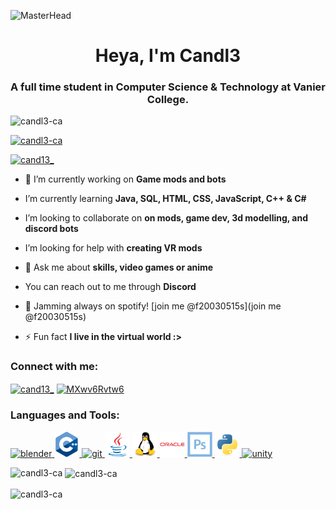 ![MasterHead](https://mir-s3-cdn-cf.behance.net/project_modules/1400_opt_1/20a7a872869813.5bf6d01ae2dd2.jpg)
<h1 align="center">Heya, I'm Candl3</h1>
<h3 align="center">A full time student in Computer Science & Technology at Vanier College.</h3>

<p align="left"> <img src="https://komarev.com/ghpvc/?username=candl3-ca&label=Profile%20views&color=77008f&style=plastic" alt="candl3-ca" /> </p>

<p align="left"> <a href="https://github.com/ryo-ma/github-profile-trophy"><img src="https://github-profile-trophy.vercel.app/?username=candl3-ca" alt="candl3-ca" /></a> </p>

<p align="left"> <a href="https://twitter.com/cand13_" target="blank"><img src="https://img.shields.io/twitter/follow/cand13_?logo=twitter&style=for-the-badge" alt="cand13_" /></a> </p>

- 🔭 I’m currently working on **Game mods and bots**

- I’m currently learning **Java, SQL, HTML, CSS, JavaScript, C++ & C#**

- I’m looking to collaborate on **on mods, game dev, 3d modelling, and discord bots**

- I’m looking for help with **creating VR mods**

- 💬 Ask me about **skills, video games or anime**

- You can reach out to me through **Discord**

- 🎵 Jamming always on spotify! [join me @f20030515s](join me @f20030515s)

- ⚡ Fun fact **I live in the virtual world :>**

<h3 align="left">Connect with me:</h3>
<p align="left">
<a href="https://twitter.com/cand13_" target="blank"><img align="center" src="https://raw.githubusercontent.com/rahuldkjain/github-profile-readme-generator/master/src/images/icons/Social/twitter.svg" alt="cand13_" height="30" width="40" /></a>
<a href="https://discord.gg/MXwv6Rvtw6" target="blank"><img align="center" src="https://raw.githubusercontent.com/rahuldkjain/github-profile-readme-generator/master/src/images/icons/Social/discord.svg" alt="MXwv6Rvtw6" height="30" width="40" /></a>
</p>

<h3 align="left">Languages and Tools:</h3>
<p align="left">  <a href="https://www.blender.org/" target="_blank" rel="noreferrer"> <img src="https://download.blender.org/branding/community/blender_community_badge_white.svg" alt="blender" width="40" height="40"/> </a> <a href="https://www.w3schools.com/cpp/" target="_blank" rel="noreferrer"> <img src="https://raw.githubusercontent.com/devicons/devicon/master/icons/cplusplus/cplusplus-original.svg" alt="cplusplus" width="40" height="40"/> </a> <a href="https://git-scm.com/" target="_blank" rel="noreferrer"> <img src="https://www.vectorlogo.zone/logos/git-scm/git-scm-icon.svg" alt="git" width="40" height="40"/> </a> <a href="https://www.java.com" target="_blank" rel="noreferrer"> <img src="https://raw.githubusercontent.com/devicons/devicon/master/icons/java/java-original.svg" alt="java" width="40" height="40"/> </a> <a href="https://www.linux.org/" target="_blank" rel="noreferrer"> <img src="https://raw.githubusercontent.com/devicons/devicon/master/icons/linux/linux-original.svg" alt="linux" width="40" height="40"/> </a> <a href="https://www.oracle.com/" target="_blank" rel="noreferrer"> <img src="https://raw.githubusercontent.com/devicons/devicon/master/icons/oracle/oracle-original.svg" alt="oracle" width="40" height="40"/> </a> <a href="https://www.photoshop.com/en" target="_blank" rel="noreferrer"> <img src="https://raw.githubusercontent.com/devicons/devicon/master/icons/photoshop/photoshop-line.svg" alt="photoshop" width="40" height="40"/> </a> <a href="https://www.python.org" target="_blank" rel="noreferrer"> <img src="https://raw.githubusercontent.com/devicons/devicon/master/icons/python/python-original.svg" alt="python" width="40" height="40"/> </a> <a href="https://unity.com/" target="_blank" rel="noreferrer"> <img src="https://www.vectorlogo.zone/logos/unity3d/unity3d-icon.svg" alt="unity" width="40" height="40"/> </a> </p>

<p><img align="left" src="https://github-readme-stats.vercel.app/api/top-langs?username=candl3-ca&show_icons=true&theme=tokyonight&title_color=ae00fd&bg_color=000000&locale=en&layout=compact" alt="candl3-ca" /></p>

<p>&nbsp;<img align="center" src="https://github-readme-stats.vercel.app/api?username=candl3-ca&show_icons=true&theme=tokyonight&title_color=ae00ff&bg_color=000000&locale=en" alt="candl3-ca" /></p>

<p><img align="center" src="https://github-readme-streak-stats.herokuapp.com/?user=candl3-ca&theme=dark" alt="candl3-ca" /></p>
